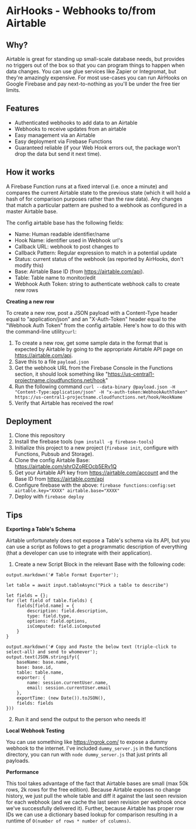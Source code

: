 # AirHooks - Webhooks to/from Airtable

## Why?

Airtable is great for standing up small-scale database needs, but provides no triggers out of the box so that you can program things to happen when data changes. You can use glue services like Zapier or Integromat, but they're amazingly expensive. For most use-cases you can run AirHooks on Google Firebase and pay next-to-nothing as you'll be under the free tier limits.

## Features

- Authenticated webhooks to add data to an Airtable
- Webhooks to receive updates from an airtable
- Easy management via an Airtable
- Easy deployment via Firebase Functions
- Guaranteed reliable (if your Web Hook errors out, the package won't drop the data but send it next time).

## How it works

A Firebase Function runs at a fixed interval (i.e. once a minute) and compares the current Airtable state to the previous state (which it will hold a hash of for comparison purposes rather than the raw data). Any changes that match a particular pattern are pushed to a webhook as configured in a master Airtable base.

The config airtable base has the following fields:
- Name: Human readable identifier/name
- Hook Name: identifier used in Webhook url's
- Callback URL: webhook to post changes to
- Callback Pattern: Regular expression to match in a potential update
- Status: current status of the webhook (as reported by AirHooks, don't modify this)
- Base: Airtable Base ID (from https://airtable.com/api).
- Table: Table name to monitor/edit
- Webhook Auth Token: string to authenticate webhook calls to create new rows

**Creating a new row**

To create a new row, post a JSON payload with a Content-Type header equal to "application/json" and an "X-Auth-Token" header equal to the "Webhook Auth Token" from the config airtable. Here's how to do this with the command-line utility`curl`:

1. To create a new row, get some sample data in the format that is expected by Airtable by going to the appropriate Airtable API page on https://airtable.com/api.
2. Save this to a file `payload.json`
3. Get the webhook URL from the Firebase Console in the Functions section, it should look something like "https://us-central1-projectname.cloudfunctions.net/hook"
4. Run the following command `curl --data-binary @payload.json -H "Content-Type:application/json" -H "x-auth-token:WebhookAuthToken" https://us-central1-projectname.cloudfunctions.net/hook/HookName` 
5. Verify that Airtable has received the row!

## Deployment

1. Clone this repository
2. Install the firebase tools (`npm install -g firebase-tools`)
3. Initialize this project to a new project (`firebase init`, configure with Functions, Pubsub and Storage).
4. Clone the config Airtable Base: https://airtable.com/shrOZoREOcb5ERv1Q
5. Get your Airtable API key from https://airtable.com/account and the Base ID from https://airtable.com/api
6. Configure firebase with the above: `firebase functions:config:set airtable.key="XXXX" airtable.base="XXXX"`
7. Deploy with `firebase deploy`

## Tips

**Exporting a Table's Schema**

Airtable unfortunately does not expose a Table's schema via its API, but you can use a script as follows to get a programmatic description of everything (that a developer can use to integrate with their application).

1. Create a new Script Block in the relevant Base with the following code:
```
output.markdown('# Table Format Exporter');

let table = await input.tableAsync("Pick a table to describe")

let fields = {};
for (let field of table.fields) {
    fields[field.name] = {
        description: field.description,
        type: field.type,
        options: field.options,
        isComputed: field.isComputed
    }
}

output.markdown('# Copy and Paste the below text (triple-click to select-all) and send to whomever');
output.text(JSON.stringify({
    baseName: base.name,
    base: base.id,
    table: table.name,
    exporter: {
        name: session.currentUser.name,
        email: session.currentUser.email
    },
    exportTime: (new Date()).toJSON(),
    fields: fields
}))
```
2. Run it and send the output to the person who needs it!

**Local Webhook Testing**

You can use something like https://ngrok.com/ to expose a dummy webhook to the internet. I've included `dummy_server.js` in the functions directory, you can run with `node dummy_server.js` that just prints all payloads.

**Performance**

This tool takes advantage of the fact that Airtable bases are small (max 50k rows, 2k rows for the free edition). Because Airtable exposes no change history, we just pull the whole table and diff it against the last seen revision for each webhook (and we cache the last seen revision per webhook once we've successfully delivered it). Further, because Airtable has proper row IDs we can use a dictionary based lookup for comparison resulting in a runtime of `O(number of rows * number of columns)`.

